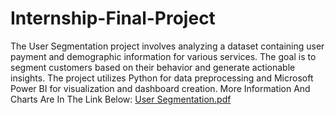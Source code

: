 # Internship-Final-Project
The User Segmentation project involves analyzing a dataset containing user payment and demographic information for various services. The goal is to segment customers based on their behavior and generate actionable insights. The project utilizes Python for data preprocessing and Microsoft Power BI for visualization and dashboard creation.
More Information And Charts Are In The Link Below:
[User Segmentation.pdf](https://github.com/user-attachments/files/17831177/User.Segmentation.pdf)
